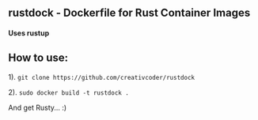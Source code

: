 ## rustdock - Dockerfile for Rust Container Images

#### Uses rustup

## How to use:

1). `git clone https://github.com/creativcoder/rustdock`

2). `sudo docker build -t rustdock .`


And get Rusty... :)